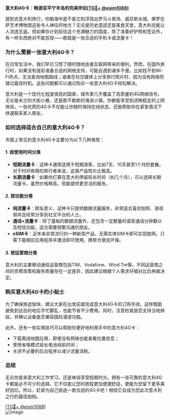 **意大利4G卡：畅游亚平宁半岛的完美伴侣[[TG💪+ @esim1088](https://t.me/s/esim1088)]**

提到去意大利旅行，你脑海中是不是立刻浮现出罗马斗兽场、威尼斯水城、佛罗伦萨艺术博物馆这些令人神往的地方？无论是历史遗迹还是美食天堂，意大利总能让人流连忘返。但如果你计划前往这个充满魅力的国度，除了准备好护照和签证外，有一样东西绝对不能忽视——那就是一张合适的手机卡或流量卡！

### **为什么需要一张意大利4G卡？**

在日常生活中，我们早已习惯了随时随地连接互联网带来的便利。然而，在国外旅行时，如果没有提前准备合适的网络支持，可能会遇到诸多不便。比如找不到Wi-Fi热点，无法查询地图路线；或者在社交媒体上分享旅行照片时，因为没有网络而错过最佳时机。这些问题都可以通过购买一张意大利4G卡轻松解决。

意大利是一个现代化程度很高的国家，城市里几乎覆盖了高质量的4G网络信号。无论是米兰的大街小巷，还是那不勒斯的海滨小镇，你都能享受到流畅稳定的上网体验。一张优质的4G卡不仅能让你随时保持在线状态，还能帮助你在紧急情况下快速联系家人朋友。

### **如何选择适合自己的意大利4G卡？**

市面上常见的意大利4G卡主要分为以下几种类型：

#### **1. 按使用时间分类**
- **短期流量卡**：这种卡通常适用于短期游客，比如7天、10天甚至1个月的套餐。对于时间有限的旅行者来说，这类产品性价比极高。
- **长期流量卡**：如果你打算在意大利停留较长时间（如几个月），可以选择长期流量卡。虽然价格稍高，但能提供更灵活的服务。

#### **2. 按功能分类**
- **纯流量卡**：顾名思义，这种卡只提供数据流量服务，非常适合喜欢拍照、录视频并且经常分享到社交平台的人士。
- **通话+流量卡**：除了基础的数据流量外，还包含一定数量的语音通话分钟数以及短信功能，适合需要频繁沟通的朋友。
- **eSIM卡**：近年来非常流行的一种新型产品，无需实体SIM卡即可实现联网。只需下载相应应用程序并激活即可使用，携带方便且环保。

#### **3. 按运营商分类**
意大利的主要移动通信运营商包括TIM、Vodafone、Wind Tre等。不同运营商之间的资费政策和服务质量存在一定差异，因此建议根据个人需求仔细对比后再做决定。

### **购买意大利4G卡的小贴士**

为了确保旅途愉快，建议大家在出发前就完成意大利4G卡的订购手续。这样既能避免到达目的地后手忙脚乱，也能节省不少费用。同时，注意检查是否支持当地频段，并确认设备是否兼容国际漫游功能。

此外，还有一些实用技巧可以帮助你更好地利用手中的意大利4G卡：
- 下载离线地图应用，即使没有网络也能查看位置信息；
- 使用省电模式延长电池续航时间；
- 关闭不必要的后台程序以减少流量消耗。

### **总结**

无论你是来意大利工作学习，还是单纯享受假期时光，拥有一张可靠的意大利4G卡都是必不可少的选择。它不仅能让您的旅程更加便捷舒适，更能为您留下更多美好回忆。所以，赶紧为自己挑选一款合适的4G卡吧！相信它会成为您此次意大利之行的最佳拍档。

[[TG💪+ @esim1088](https://t.me/s/esim1088)]  
![Image](https://i.postimg.cc/4NQfJmqS/Snipaste-2025-05-13-00-14-12.png)